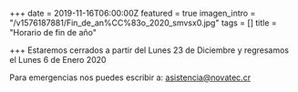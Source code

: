 +++
date = 2019-11-16T06:00:00Z
featured = true
imagen_intro = "/v1576187881/Fin_de_an%CC%83o_2020_smvsx0.jpg"
tags = []
title = "Horario de fin de año"

+++
Estaremos cerrados a partir del Lunes 23 de Diciembre y regresamos el Lunes 6 de Enero 2020

Para emergencias nos puedes escribir a: asistencia@novatec.cr